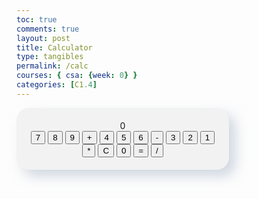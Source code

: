 ```yaml
---
toc: true
comments: true
layout: post
title: Calculator
type: tangibles
permalink: /calc
courses: { csa: {week: 0} }
categories: [C1.4]
---
```


<html lang="en">
<head>
<meta charset="UTF-8">
<meta name="viewport" content="width=device-width, initial-scale=1.0">
<title>This is a Calculator</title>
<style>
  .calculator {
    background-color: #f2f2f2;
    border-radius: 20px;
    box-shadow: 10px 10px 20px rgba(163, 177, 198, 0.5),
                -10px -10px 20px rgba(255, 255, 255, 0.5);
    padding: 20px;
    width: 300px;
    text-align: center;
  }
  
  .output {
    font-size: 24px;
    margin-bottom: 10px;
    padding: 10px;
    border: 1px solid #ddd;
    border-radius: 10px;
    background-color: #f2f2f2;
    box-shadow: inset 4px 4px 6px rgba(163, 177, 198, 0.5),
                inset -4px -4px 6px rgba(255, 255, 255, 0.5);
  }
  
  .buttons {
    display: grid;
    grid-template-columns: repeat(4, 1fr);
    gap: 10px;
  }
  
  .button {
    padding: 10px;
    font-size: 18px;
    border: none;
    border-radius: 10px;
    cursor: pointer;
    background-color: #f2f2f2;
    box-shadow: 5px 5px 10px rgba(163, 177, 198, 0.5),
                -5px -5px 10px rgba(255, 255, 255, 0.5);
    transition: box-shadow 0.2s;
  }
  
  .button:hover {
    box-shadow: 3px 3px 6px rgba(163, 177, 198, 0.5),
                -3px -3px 6px rgba(255, 255, 255, 0.5);
  }
</style>
</head>
<body>
  <div class="calculator">
    <div class="output" id="output">0</div>
    <div class="buttons">
      <button class="button" onclick="appendNumber('7')">7</button>
      <button class="button" onclick="appendNumber('8')">8</button>
      <button class="button" onclick="appendNumber('9')">9</button>
      <button class="button" onclick="appendOperator('+')">+</button>
      <button class="button" onclick="appendNumber('4')">4</button>
      <button class="button" onclick="appendNumber('5')">5</button>
      <button class="button" onclick="appendNumber('6')">6</button>
      <button class="button" onclick="appendOperator('-')">-</button>
      <button class="button" onclick="appendNumber('3')">3</button>
      <button class="button" onclick="appendNumber('2')">2</button>
      <button class="button" onclick="appendNumber('1')">1</button>
      <button class="button" onclick="appendOperator('*')">*</button>
      <button class="button" onclick="clearOutput()">C</button>
      <button class="button" onclick="appendNumber('0')">0</button>
      <button class="button" onclick="calculate()">=</button>
      <button class="button" onclick="appendOperator('/')">/</button>
    </div>
  </div>

  <script>
    let currentInput = '';
    let currentOperator = '';
    let previousInput = '';

    function updateOutput() {
      document.getElementById('output').textContent = currentInput !== '' ? currentInput : '0';
    }

    function appendNumber(number) {
      currentInput += number;
      updateOutput();
    }

    function appendOperator(operator) {
      if (currentInput !== '') {
        currentOperator = operator;
        previousInput = currentInput;
        currentInput = '';
        updateOutput();
      }
    }

    function calculate() {
      if (currentInput !== '' && currentOperator !== '') {
        switch (currentOperator) {
          case '+':
            currentInput = (parseFloat(previousInput) + parseFloat(currentInput)).toString();
            break;
          case '-':
            currentInput = (parseFloat(previousInput) - parseFloat(currentInput)).toString();
            break;
          case '*':
            currentInput = (parseFloat(previousInput) * parseFloat(currentInput)).toString();
            break;
          case '/':
            currentInput = (parseFloat(previousInput) / parseFloat(currentInput)).toString();
            break;
        }
        currentOperator = '';
        previousInput = '';
        updateOutput();
      }
    }

    function clearOutput() {
      currentInput = '';
      currentOperator = '';
      previousInput = '';
      updateOutput();
    }
  </script>
</body>
</html>
